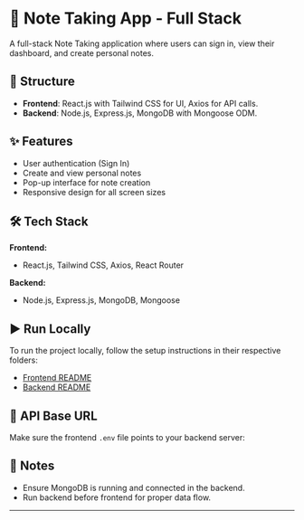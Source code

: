 # 📝 Note Taking App - Full Stack

A full-stack Note Taking application where users can sign in, view their dashboard, and create personal notes.

## 📂 Structure

- **Frontend**: React.js with Tailwind CSS for UI, Axios for API calls.
- **Backend**: Node.js, Express.js, MongoDB with Mongoose ODM.

## ✨ Features

- User authentication (Sign In)
- Create and view personal notes
- Pop-up interface for note creation
- Responsive design for all screen sizes

## 🛠️ Tech Stack

**Frontend:**

- React.js, Tailwind CSS, Axios, React Router

**Backend:**

- Node.js, Express.js, MongoDB, Mongoose

## ▶️ Run Locally

To run the project locally, follow the setup instructions in their respective folders:

- [Frontend README](./client/README.md)
- [Backend README](./server/README.md)

## 🔗 API Base URL

Make sure the frontend `.env` file points to your backend server:

## 📌 Notes

- Ensure MongoDB is running and connected in the backend.
- Run backend before frontend for proper data flow.

---
